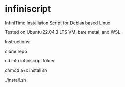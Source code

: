 # infiniscript
InfiniTime Installation Script for Debian based Linux

Tested on Ubuntu 22.04.3 LTS VM, bare metal, and WSL

Instructions:

clone repo

cd into infiniscript folder

chmod a+x install.sh

./install.sh




